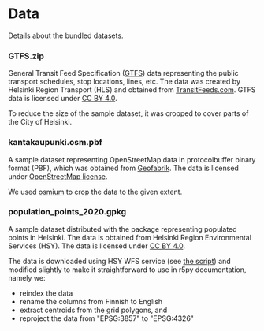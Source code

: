 # Data

Details about the bundled datasets.

### GTFS.zip

General Transit Feed Specification ([GTFS](https://developers.google.com/transit/gtfs/reference)) data representing 
the public transport schedules, stop locations, lines, etc. 
The data was created by Helsinki Region Transport (HLS) and obtained from [TransitFeeds.com](https://transitfeeds.com/p/helsinki-regional-transport/735).
GTFS data is licensed under [CC BY 4.0](https://creativecommons.org/licenses/by/4.0/).

To reduce the size of the sample dataset, it was cropped to cover parts of the City of Helsinki.

### kantakaupunki.osm.pbf

A sample dataset representing OpenStreetMap data in protocolbuffer binary format (PBF), 
which was obtained from [Geofabrik](https://download.geofabrik.de/europe/finland.html). 
The data is licensed under [OpenStreetMap license](https://www.openstreetmap.org/copyright).

We used [osmium](https://osmcode.org/osmium-tool/) to crop the data to the given extent.

### population_points_2020.gpkg

A sample dataset distributed with the package representing populated points in Helsinki. The data is obtained from Helsinki Region Environmental Services (HSY). 
The data is licensed under [CC BY 4.0](https://creativecommons.org/licenses/by/4.0/). 

The data is downloaded using HSY WFS service (see [the script](scripts/download_population_grid.py)) and modified slightly 
to make it straightforward to use in r5py documentation, namely we:

- reindex the data
- rename the columns from Finnish to English
- extract centroids from the grid polygons, and
- reproject the data from "EPSG:3857" to "EPSG:4326"
